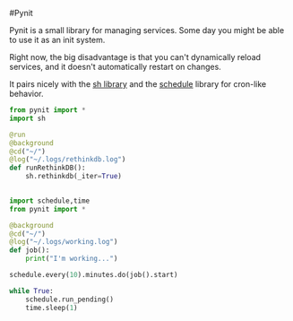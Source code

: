 #Pynit

Pynit is a small library for managing services.
Some day you might be able to use it as an init system.

Right now, the big disadvantage is that you can't dynamically reload services,
and it doesn't automatically restart on changes.

It pairs nicely with the [sh library](https://amoffat.github.io/sh/)
and the [schedule](https://github.com/dbader/schedule) library for cron-like
behavior.

```python
from pynit import *
import sh

@run
@background
@cd("~/")
@log("~/.logs/rethinkdb.log")
def runRethinkDB():
    sh.rethinkdb(_iter=True)
 
```

```python
import schedule,time
from pynit import *

@background
@cd("~/")
@log("~/.logs/working.log")
def job():
    print("I'm working...")

schedule.every(10).minutes.do(job().start)

while True:
    schedule.run_pending()
    time.sleep(1)

```
